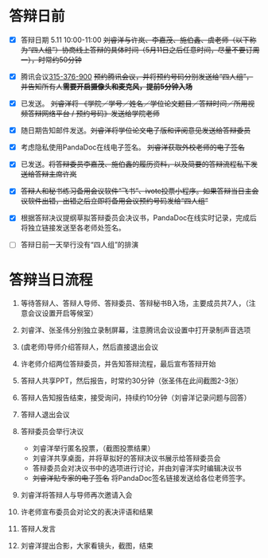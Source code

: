 # 答辩日前
- [x] 答辩日期 5.11 10:00-11:00 ~~刘睿洋与许岚、李嘉茂、施伯鑫、虞老师（以下称为“四人组”）协商线上答辩的具体时间（5月11日之后任意时间，尽量不要订周一），时常约50分钟~~

- [x] 腾讯会议[315-376-900](https://meeting.tencent.com/dm/va9XhHgcWup4) ~~预约腾讯会议，并将预约号码分别发送给“四人组”，并告知所有人**需要开启摄像头和麦克风，提前5分钟入场**~~

- [x] 已发送。 ~~刘睿洋将 《学院／学号／姓名／学位论文题目／答辩时间／所用视频答辩网络平台 / 预约号码》发送给学院老师~~

- [x] 随日期告知邮件发送。~~刘睿洋将学位论文电子版和评阅意见发送给答辩委员~~

- [x] 考虑隐私使用PandaDoc在线电子签名。 ~~刘睿洋获取外校老师的电子签名~~

- [x] 已发送。~~将答辩委员李嘉茂、施伯鑫的履历资料，以及简要的答辩流程私下发送给答辩主席许岚~~

- [x] ~~答辩人和秘书练习备用会议软件“飞书”、ivote投票小程序。如果答辩当日主会议软件出错，出错之后立即将备用会议预约号码发给“四人组”~~

- [x] 根据答辩决议提纲草拟答辩委员会决议书，PandaDoc在线实时记录，完成后将独立链接发送至各老师处签名。

- [ ] 答辩日前一天举行没有“四人组”的排演


# 答辩当日流程
1. 等待答辩人、答辩人导师、答辩委员、答辩秘书B入场，主要成员共7人，（注意会议设置开启等候室）

1. 刘睿洋、张圣伟分别独立录制屏幕，注意腾讯会议设置中打开录制声音选项

2.  (虞老师)导师介绍答辩人，然后直接退出会议 
3.  许老师介绍两位答辩委员，并告知答辩流程，最后宣布答辩开始
4.  答辩人共享PPT，然后报告，时常约30分钟（张圣伟在此间截图2-3张）
5.  答辩人告知报告结束，接受询问，持续约10分钟（刘睿洋记录问题与回答）
6.  答辩人退出会议
7.  答辩委员会举行决议

    * 刘睿洋举行匿名投票，（截图投票结果）
    * 刘睿洋共享桌面，并将草拟好的答辩决议书展示给答辩委员会
    * 答辩委员会对决议书中的选项进行讨论，并由刘睿洋实时编辑决议书
    * ~~刘睿洋贴专家的电子签名~~ 将PandaDoc签名链接发送给各位老师签字。

8. 刘睿洋将答辩人与导师再次邀请入会

9. 许老师宣布委员会对论文的表决评语和结果

10. 答辩人发言

11. 刘睿洋提出合影，大家看镜头，截图，结束
